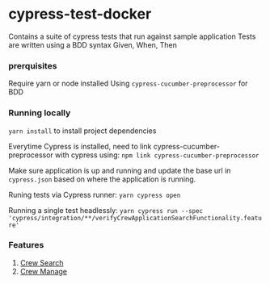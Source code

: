 # cypress-test-docker

Contains a suite of cypress tests that run against sample application
Tests are written using a BDD syntax Given, When, Then 

### prerquisites
Require yarn or node installed
Using `cypress-cucumber-preprocessor` for BDD

### Running locally
`yarn install` to install project dependencies

Everytime Cypress is installed, need to link cypress-cucumber-preprocessor with cypress using:
`npm link cypress-cucumber-preprocessor`

Make sure application is up and running and update the base url in `cypress.json` based on where the application is running.

Runing tests via Cypress runner: 
`yarn cypress open`

Running a single test headlessly:
`yarn cypress run --spec 'cypress/integration/**/verifyCrewApplicationSearchFunctionality.feature'`

### Features

1) [Crew Search](/cypress/integration/verifyCrewApplicationSearchFunctionality.feature)
2) [Crew Manage](/cypress/integration/verifyApplicantManageFunctionality.feature)
